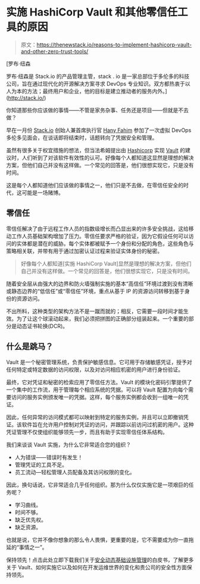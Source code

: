 # 实施 HashiCorp Vault 和其他零信任工具的原因

> 原文：<https://thenewstack.io/reasons-to-implement-hashicorp-vault-and-other-zero-trust-tools/>

[](http://stack.io/)

 [罗布·纽森

罗布·纽森是 Stack.io 的产品管理主管，stack . io 是一家总部位于多伦多的科技公司，旨在通过现代化的开源解决方案寻求 DevOps 专业知识。双方都热衷于以人为本的方法；最终用户和企业，他的目标是建立推动者的服务内外。](http://stack.io/) [](http://stack.io/)

你知道那些你应该做的事情——不管是家务杂事、任务还是项目——但就是不去做？

早在一月份 [Stack.io](https://www.stack.io/) 创始人兼首席执行官 [Hany Fahim](https://www.linkedin.com/in/hanyfahim/?originalSubdomain=ca) 参加了一次虚拟 DevOps 多伦多见面会，在谈话即将结束时，话题转向了凭据安全和管理。

虽然有很多关于权宜措施的想法，但当法希姆提出由 [Hashicorp](https://www.hashicorp.com/?utm_content=inline-mention) 实现 [Vault](https://www.vaultproject.io/) 的建议时，人们听到了对该软件有效性的认可。好像每个人都知道这显然是理想的解决方案，但他们自己并没有这样做。一个常见的回答是，他们很想实现它，只是没有时间。

这是每个人都知道他们应该做的事情之一，他们只是不去做，在零信任安全的时代，这可能是一场赌博。

## 零信任

零信任解决了由于远程工作人员的指数级增长而凸显出来的许多安全挑战，这给移动工作人员基础架构增加了压力。零信任要求严格的验证，因为它假设任何可以访问的实体都是潜在的威胁。每个实体都被赋予一个身份和分配的角色，这些角色与策略相关联，并带有用于通过加密认证过程来验证实体身份的秘密。

> 好像每个人都知道[实施 HashiCorp Vault]显然是理想的解决方案，但他们自己并没有这样做。一个常见的回答是，他们很想实现它，只是没有时间。

随着安全层从由强大的边界和防火墙强制实施的基本“高信任”环境过渡到没有清晰或静态边界的“低信任”或“零信任”环境，重点从基于 IP 的资源访问转移到基于身份的资源访问。

不出所料，这种类型的架构方法不是一蹴而就的；相反，它需要一段时间才能生效。为了让这个球滚动起来，我们必须把拼图的正确部分组装起来。一个重要的部分是动态证书轮换(DCR)。

## 什么是跳马？

Vault 是一个秘密管理系统，负责保护敏感信息。它可用于存储敏感凭证，授予对任何特定或特定数据的访问权限，以及对访问相应机密的用户进行身份验证。

最终，它对凭证和秘密的检索应用了零信任方法。Vault 的模块化密码引擎提供了一个集中的工作流，用于管理每个相应系统的凭据。可以将 Vault 配置为向每个需要访问的服务实例颁发唯一的凭据。这样，每个服务实例都会收到一组唯一的凭证。

因此，任何异常的访问模式都可以映射到特定的服务实例，并且可以立即撤销凭证。该软件旨在允许用户控制对凭证的访问，并跟踪以前访问过机密的用户。这种凭证管理不仅使组织能够领先一步，而且有助于实现零信任体系结构。

我们来谈谈 Vault 实施，为什么它非常适合您的组织？

*   人为错误——错误时有发生！
*   管理凭证的工具不足。
*   员工流动—轻松管理人员配备及其访问权限的变化。

因此，换句话说，它非常适合几乎任何组织。那为什么仅仅实施它是一项艰巨的任务呢？

*   学习曲线。
*   时间不够。
*   缺乏优先权。
*   缺乏资源。

也就是说，它并不像你想象的那么令人畏惧，更重要的是，它不需要成为你一直拖延的“事情之一”。

保持领先！点击此处立即下载我们关于[安全动态基础设施管理](https://www.stack.io/whitepapers/secure-dynamic-infrastructure-management)的白皮书，了解更多关于 Vault、如何实施它以及如何在开发运维世界的变化和贵公司的安全性方面保持领先。

<svg xmlns:xlink="http://www.w3.org/1999/xlink" viewBox="0 0 68 31" version="1.1"><title>Group</title> <desc>Created with Sketch.</desc></svg>